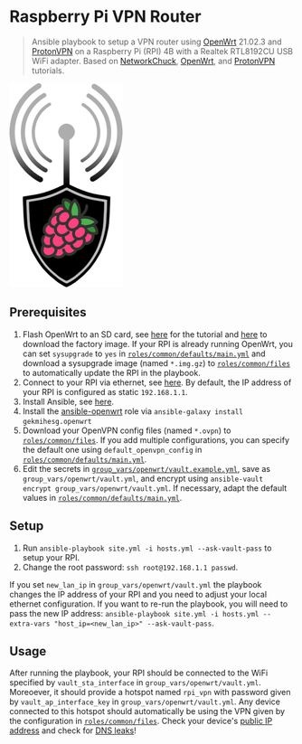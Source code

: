 # Raspberry Pi VPN Router

> Ansible playbook to setup a VPN router using [OpenWrt](https://openwrt.org/) 21.02.3 and [ProtonVPN](https://protonvpn.com/) on a Raspberry Pi (RPI) 4B with a Realtek RTL8192CU USB WiFi adapter. Based on [NetworkChuck](https://youtu.be/jlHWnKVpygw), [OpenWrt](https://openwrt.org/docs/guide-user/services/vpn/openvpn/client), and [ProtonVPN](https://protonvpn.com/support/how-to-set-up-protonvpn-on-openwrt-routers/)
tutorials.

![Project image](project.png)

## Prerequisites

1. Flash OpenWrt to an SD card, see [here](https://firmware-selector.openwrt.org/?version=21.02.3&target=bcm27xx%2Fbcm2711&id=rpi-4) for the tutorial and [here](https://downloads.openwrt.org/releases/21.02.3/targets/bcm27xx/bcm2711/openwrt-21.02.3-bcm27xx-bcm2711-rpi-4-ext4-factory.img.gz) to download the factory image. If your RPI is already running OpenWrt, you can set `sysupgrade` to `yes` in [`roles/common/defaults/main.yml`](roles/common/defaults/main.yml) and download a sysupgrade image (named `*.img.gz`) to [`roles/common/files`](roles/common/files) to automatically update the RPI in the playbook.
2. Connect to your RPI via ethernet, see [here](https://openwrt.org/toh/raspberry_pi_foundation/raspberry_pi#how_to_connect_via_ethernet). By default, the IP address of your RPI is configured as static `192.168.1.1`.
3. Install Ansible, see [here](https://docs.ansible.com/ansible/latest/installation_guide/intro_installation.html).
3. Install the [ansible-openwrt](https://github.com/gekmihesg/ansible-openwrt) role via `ansible-galaxy install gekmihesg.openwrt`
4. Download your OpenVPN config files (named `*.ovpn`) to [`roles/common/files`](roles/common/files). If you add multiple configurations, you can specify the default one using `default_openvpn_config` in [`roles/common/defaults/main.yml`](roles/common/defaults/main.yml).
5. Edit the secrets in [`group_vars/openwrt/vault.example.yml`](group_vars/openwrt/vault.example.yml), save as `group_vars/openwrt/vault.yml`, and encrypt using `ansible-vault encrypt group_vars/openwrt/vault.yml`. If necessary, adapt the default values in [`roles/common/defaults/main.yml`](roles/common/defaults/main.yml).

## Setup

1. Run `ansible-playbook site.yml -i hosts.yml --ask-vault-pass` to setup your RPI.
2. Change the root password: `ssh root@192.168.1.1 passwd`.

If you set `new_lan_ip` in `group_vars/openwrt/vault.yml` the playbook changes the IP address of your RPI and you need to adjust your local ethernet configuration. If you want to re-run the playbook, you will need to pass the new IP address:
`ansible-playbook site.yml -i hosts.yml --extra-vars "host_ip=<new_lan_ip>" --ask-vault-pass`.

## Usage

After running the playbook, your RPI should be connected to the WiFi specified by `vault_sta_interface` in `group_vars/openwrt/vault.yml`. Moreoever, it should provide a hotspot named `rpi_vpn` with password given by `vault_ap_interface_key` in `group_vars/openwrt/vault.yml`. Any device connected to this hotspot should automatically be using the VPN given by the configuration in [`roles/common/files`](roles/common/files). Check your device's [public IP address](https://ipleak.net/) and check for [DNS leaks](https://dnsleaktest.com/)!
